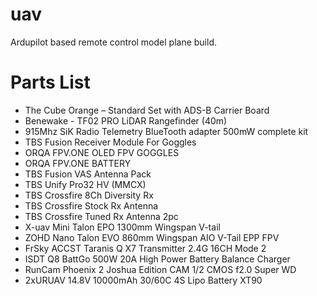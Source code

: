 # uav
Ardupilot based remote control model plane build.

# Parts List
- The Cube Orange – Standard Set with ADS-B Carrier Board
- Benewake - TF02 PRO LiDAR Rangefinder (40m)
- 915Mhz SiK Radio Telemetry BlueTooth adapter 500mW complete kit
- TBS Fusion Receiver Module For Goggles
- ORQA FPV.ONE OLED FPV GOGGLES
- ORQA FPV.ONE BATTERY
- TBS Fusion VAS Antenna Pack
- TBS Unify Pro32 HV (MMCX) 
- TBS Crossfire 8Ch Diversity Rx
- TBS Crossfire Stock Rx Antenna 
- TBS Crossfire Tuned Rx Antenna 2pc
- X-uav Mini Talon EPO 1300mm Wingspan V-tail
- ZOHD Nano Talon EVO 860mm Wingspan AIO V-Tail EPP FPV
- FrSky ACCST Taranis Q X7 Transmitter 2.4G 16CH Mode 2
- ISDT Q8 BattGo 500W 20A High Power Battery Balance Charger
- RunCam Phoenix 2 Joshua Edition CAM 1/2 CMOS f2.0 Super WD
- 2xURUAV 14.8V 10000mAh 30/60C 4S Lipo Battery XT90
